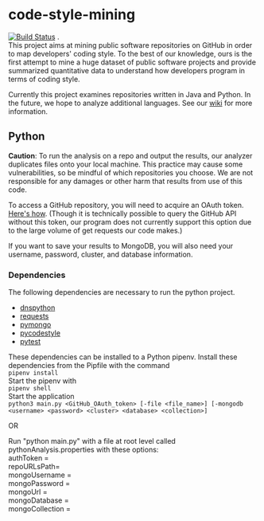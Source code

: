 # code-style-mining
[![Build Status](https://travis-ci.org/kramsey458/code-style-mining.svg?branch=python_analysis)](https://travis-ci.org/kramsey458/code-style-mining) .  
This project aims at mining public software repositories on GitHub in order to map developers' coding style. To the best of our knowledge, ours is the first attempt to mine a huge dataset of public software projects and provide summarized quantitative data to understand how developers program in terms of coding style.

Currently this project examines repositories written in Java and Python. In the future, we hope to analyze additional languages. See our [wiki](https://github.com/bcdasilv/code-style-mining/wiki) for more information.

## Python
**Caution**: To run the analysis on a repo and output the results, our analyzer duplicates files onto your local machine. This practice may cause some vulnerabilities, so be mindful of which repositories you choose. We are not responsible for any damages or other harm that results from use of this code.

To access a GitHub repository, you will need to acquire an OAuth token. [Here's how](https://help.github.com/articles/creating-a-personal-access-token-for-the-command-line/). (Though it is technically possible to query the GitHub API without this token, our program does not currently support this option due to the large volume of get requests our code makes.)

If you want to save your results to MongoDB, you will also need your username, password, cluster, and database information.

### Dependencies
The following dependencies are necessary to run the python project. 
* [dnspython](http://www.dnspython.org/)
* [requests](http://docs.python-requests.org)
* [pymongo](https://api.mongodb.com/python/current/)
* [pycodestyle](https://pypi.org/project/pycodestyle/)   
* [pytest](https://docs.pytest.org/en/latest/)

These dependencies can be installed to a Python pipenv.
Install these dependencies from the Pipfile with the command   
```pipenv install```   
Start the pipenv with   
```pipenv shell```   
Start the application   
```python3 main.py <GitHub_OAuth_token> [-file <file_name>] [-mongodb <username> <password> <cluster> <database> <collection>]```

OR  

Run \"python main.py\" with a file at root level called pythonAnalysis.properties with these options:  
authToken = <github api token>  
repoURLsPath= <file path that has repo list>  
mongoUsername = <mongodb username>  
mongoPassword = <mongodb password>  
mongoUrl = <mongodb cluster>  
mongoDatabase = <mongodb database name>    
mongoCollection = <mongodb collection name>  
